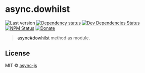# async.dowhilst

![Last version](https://img.shields.io/github/tag/async-js/async.dowhilst.svg?style=flat-square)
[![Dependency status](http://img.shields.io/david/async-js/async.dowhilst.svg?style=flat-square)](https://david-dm.org/async-js/async.dowhilst)
[![Dev Dependencies Status](http://img.shields.io/david/dev/async-js/async.dowhilst.svg?style=flat-square)](https://david-dm.org/async-js/async.dowhilst#info=devDependencies)
[![NPM Status](http://img.shields.io/npm/dm/async.dowhilst.svg?style=flat-square)](https://www.npmjs.org/package/async.dowhilst)
[![Donate](https://img.shields.io/badge/donate-paypal-blue.svg?style=flat-square)](https://paypal.me/kikobeats)

> [async#dowhilst](https://github.com/async-js/async#async.dowhilst) method as module.

## License

MIT © [async-js](https://github.com/async-js)
